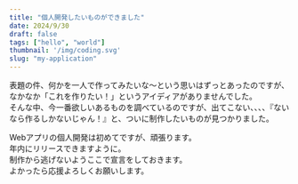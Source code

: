 ```yaml
---
title: "個人開発したいものができました"
date: 2024/9/30
draft: false
tags: ["hello", "world"]
thumbnail: '/img/coding.svg'
slug: "my-application"
---
```

表題の件、何かを一人で作ってみたいな〜という思いはずっとあったのですが、なかなか「これを作りたい！」というアイディアがありませんでした。  
そんな中、今一番欲しいあるものを調べているのですが、出てこない、、、、『ないなら作るしかないじゃん！』と、ついに制作したいものが見つかりました。

Webアプリの個人開発は初めてですが、頑張ります。  
年内にリリースできますように。  
制作から逃げないようここで宣言をしておきます。  
よかったら応援よろしくお願いします。
